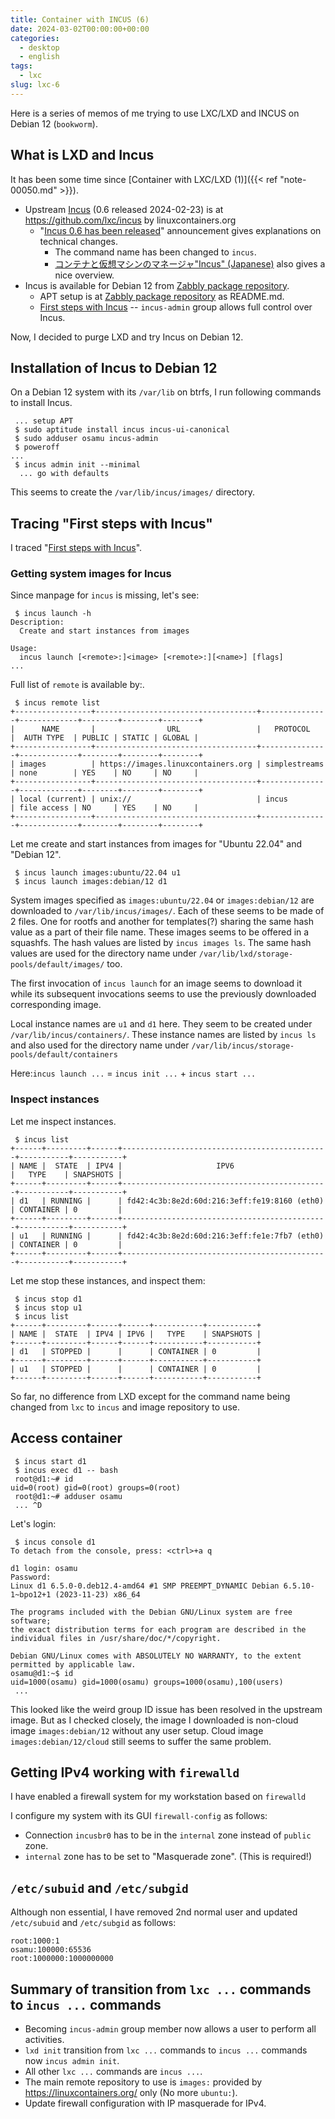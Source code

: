 ```yaml
---
title: Container with INCUS (6)
date: 2024-03-02T00:00:00+00:00
categories:
  - desktop
  - english
tags:
  - lxc
slug: lxc-6
---
```


Here is a series of memos of me trying to use LXC/LXD and INCUS on Debian 12 (`bookworm`).

## What is LXD and Incus

It has been some time since [Container with LXC/LXD (1)]({{< ref "note-00050.md" >}}).
* Upstream [Incus](https://linuxcontainers.org/incus/) (0.6 released 2024-02-23) is at https://github.com/lxc/incus by linuxcontainers.org
  * "[Incus 0.6 has been released](https://discuss.linuxcontainers.org/t/incus-0-6-has-been-released/19134)" announcement gives explanations on technical changes.
    * The command name has been changed to `incus`.
    * [コンテナと仮想マシンのマネージャ"Incus" (Japanese)](https://gihyo.jp/article/2024/01/linux_containers-0055) also gives a nice overview.
* Incus is available for Debian 12 from [Zabbly package repository](https://github.com/zabbly/incus).
  * APT setup is at [Zabbly package repository](https://github.com/zabbly/incus) as README.md.
  * [First steps with Incus](https://linuxcontainers.org/incus/docs/main/tutorial/first_steps/) -- `incus-admin` group allows full control over Incus.

Now, I decided to purge LXD and try Incus on Debian 12.

## Installation of Incus to Debian 12

On a Debian 12 system with its `/var/lib` on btrfs, I run following commands to
install Incus.

```console
 ... setup APT
 $ sudo aptitude install incus incus-ui-canonical
 $ sudo adduser osamu incus-admin
 $ poweroff
...
 $ incus admin init --minimal
  ... go with defaults
```

This seems to create the `/var/lib/incus/images/` directory.

## Tracing "First steps with Incus"

I traced
"[First steps with Incus](https://linuxcontainers.org/incus/docs/main/tutorial/first_steps/)".

### Getting system images for Incus

Since manpage for `incus` is missing, let's see:

```console
 $ incus launch -h
Description:
  Create and start instances from images

Usage:
  incus launch [<remote>:]<image> [<remote>:][<name>] [flags]
...
```

Full list of `remote` is available by:.

```console
 $ incus remote list
+-----------------+------------------------------------+---------------+-------------+--------+--------+--------+
|      NAME       |                URL                 |   PROTOCOL    |  AUTH TYPE  | PUBLIC | STATIC | GLOBAL |
+-----------------+------------------------------------+---------------+-------------+--------+--------+--------+
| images          | https://images.linuxcontainers.org | simplestreams | none        | YES    | NO     | NO     |
+-----------------+------------------------------------+---------------+-------------+--------+--------+--------+
| local (current) | unix://                            | incus         | file access | NO     | YES    | NO     |
+-----------------+------------------------------------+---------------+-------------+--------+--------+--------+
```

Let me create and start instances from images for "Ubuntu 22.04" and "Debian 12".

```console
 $ incus launch images:ubuntu/22.04 u1
 $ incus launch images:debian/12 d1
```

System images specified as `images:ubuntu/22.04` or `images:debian/12` are downloaded
to `/var/lib/incus/images/`.  Each of these seems to be made of 2 files.  One for
rootfs and another for templates(?) sharing the same hash value as a part of
their file name. These images seems to be offered in a squashfs. The hash
values are listed by `incus images ls`.  The same hash values are used for the
directory name under `/var/lib/lxd/storage-pools/default/images/` too.

The first invocation of `incus launch` for an image seems to download it while
its subsequent invocations seems to use the previously downloaded corresponding
image.

Local instance names are `u1` and `d1` here.   They seem to be
created under `/var/lib/incus/containers/`.  These instance names are listed by
`incus ls` and also used for the directory name under
`/var/lib/incus/storage-pools/default/containers`

Here:`incus launch ...` = `incus init ...` + `incus start ...`

### Inspect instances

Let me inspect instances.

```console
 $ incus list
+------+---------+------+----------------------------------------------+-----------+-----------+
| NAME |  STATE  | IPV4 |                     IPV6                     |   TYPE    | SNAPSHOTS |
+------+---------+------+----------------------------------------------+-----------+-----------+
| d1   | RUNNING |      | fd42:4c3b:8e2d:60d:216:3eff:fe19:8160 (eth0) | CONTAINER | 0         |
+------+---------+------+----------------------------------------------+-----------+-----------+
| u1   | RUNNING |      | fd42:4c3b:8e2d:60d:216:3eff:fe1e:7fb7 (eth0) | CONTAINER | 0         |
+------+---------+------+----------------------------------------------+-----------+-----------+
```
Let me stop these instances, and inspect them:

```console
 $ incus stop d1
 $ incus stop u1
 $ incus list
+------+---------+------+------+-----------+-----------+
| NAME |  STATE  | IPV4 | IPV6 |   TYPE    | SNAPSHOTS |
+------+---------+------+------+-----------+-----------+
| d1   | STOPPED |      |      | CONTAINER | 0         |
+------+---------+------+------+-----------+-----------+
| u1   | STOPPED |      |      | CONTAINER | 0         |
+------+---------+------+------+-----------+-----------+

```

So far, no difference from LXD except for the command name being changed from
`lxc` to `incus` and image repository to use.

## Access container

```console
 $ incus start d1
 $ incus exec d1 -- bash
 root@d1:~# id
uid=0(root) gid=0(root) groups=0(root)
 root@d1:~# adduser osamu
 ... ^D
```

Let's login:

```console
 $ incus console d1
To detach from the console, press: <ctrl>+a q

d1 login: osamu
Password:
Linux d1 6.5.0-0.deb12.4-amd64 #1 SMP PREEMPT_DYNAMIC Debian 6.5.10-1~bpo12+1 (2023-11-23) x86_64

The programs included with the Debian GNU/Linux system are free software;
the exact distribution terms for each program are described in the
individual files in /usr/share/doc/*/copyright.

Debian GNU/Linux comes with ABSOLUTELY NO WARRANTY, to the extent
permitted by applicable law.
osamu@d1:~$ id
uid=1000(osamu) gid=1000(osamu) groups=1000(osamu),100(users)
 ...
```

This looked like the weird group ID issue has been resolved in the upstream
image.  But as I checked closely, the image I downloaded is non-cloud image
`images:debian/12` without any user setup.  Cloud image
`images:debian/12/cloud` still seems to suffer the same problem.

## Getting IPv4 working with `firewalld`

I have enabled a firewall system for my workstation based on `firewalld`

I configure my system with its GUI `firewall-config` as follows:

* Connection `incusbr0` has to be in the `internal` zone instead of `public` zone.
* `internal` zone has to be set to "Masquerade zone".  (This is required!)

## `/etc/subuid` and `/etc/subgid`

Although non essential, I have removed 2nd normal user and updated
`/etc/subuid` and `/etc/subgid` as follows:

```
root:1000:1
osamu:100000:65536
root:1000000:1000000000
```

## Summary of transition from `lxc ...` commands to `incus ...` commands

* Becoming `incus-admin` group member now allows a user to perform all activities.
* `lxd init` transition from `lxc ...` commands to `incus ...` commands now `incus admin init`.
* All other `lxc ...` commands are `incus ...`.
* The main remote repository to use is `images:` provided by https://linuxcontainers.org/ only (No more `ubuntu:`).
* Update firewall configuration with IP masquerade for IPv4.

<!-- vim: set sw=4 sts=4 ai si et tw=79 ft=markdown: -->
